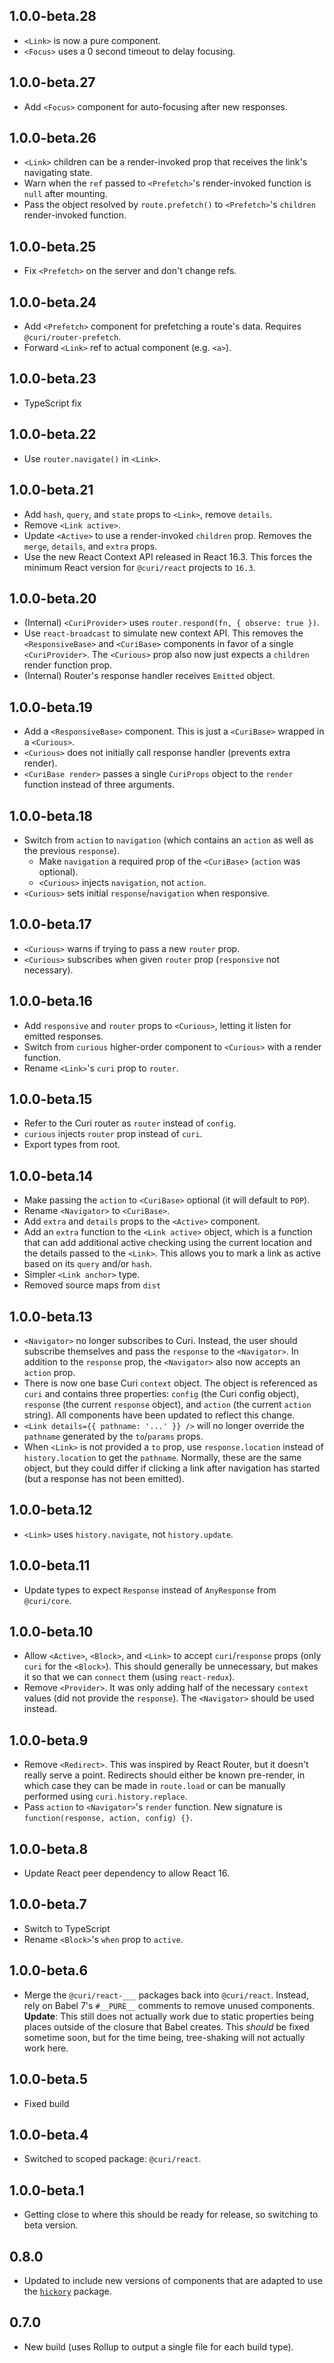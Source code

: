 ## 1.0.0-beta.28

- `<Link>` is now a pure component.
- `<Focus>` uses a 0 second timeout to delay focusing.

## 1.0.0-beta.27

- Add `<Focus>` component for auto-focusing after new responses.

## 1.0.0-beta.26

- `<Link>` children can be a render-invoked prop that receives the link's navigating state.
- Warn when the `ref` passed to `<Prefetch>`'s render-invoked function is `null` after mounting.
- Pass the object resolved by `route.prefetch()` to `<Prefetch>`'s `children` render-invoked function.

## 1.0.0-beta.25

- Fix `<Prefetch>` on the server and don't change refs.

## 1.0.0-beta.24

- Add `<Prefetch>` component for prefetching a route's data. Requires `@curi/router-prefetch`.
- Forward `<Link>` ref to actual component (e.g. `<a>`).

## 1.0.0-beta.23

- TypeScript fix

## 1.0.0-beta.22

- Use `router.navigate()` in `<Link>`.

## 1.0.0-beta.21

- Add `hash`, `query`, and `state` props to `<Link>`, remove `details`.
- Remove `<Link active>`.
- Update `<Active>` to use a render-invoked `children` prop. Removes the `merge`, `details`, and `extra` props.
- Use the new React Context API released in React 16.3. This forces the minimum React version for `@curi/react` projects to `16.3`.

## 1.0.0-beta.20

- (Internal) `<CuriProvider>` uses `router.respond(fn, { observe: true })`.
- Use `react-broadcast` to simulate new context API. This removes the `<ResponsiveBase>` and `<CuriBase>` components in favor of a single `<CuriProvider>`. The `<Curious>` prop also now just expects a `children` render function prop.
- (Internal) Router's response handler receives `Emitted` object.

## 1.0.0-beta.19

- Add a `<ResponsiveBase>` component. This is just a `<CuriBase>` wrapped in a `<Curious>`.
- `<Curious>` does not initially call response handler (prevents extra render).
- `<CuriBase render>` passes a single `CuriProps` object to the `render` function instead of three arguments.

## 1.0.0-beta.18

- Switch from `action` to `navigation` (which contains an `action` as well as the previous `response`).
  - Make `navigation` a required prop of the `<CuriBase>` (`action` was optional).
  - `<Curious>` injects `navigation`, not `action`.
- `<Curious>` sets initial `response`/`navigation` when responsive.

## 1.0.0-beta.17

- `<Curious>` warns if trying to pass a new `router` prop.
- `<Curious>` subscribes when given `router` prop (`responsive` not necessary).

## 1.0.0-beta.16

- Add `responsive` and `router` props to `<Curious>`, letting it listen for emitted responses.
- Switch from `curious` higher-order component to `<Curious>` with a render function.
- Rename `<Link>`'s `curi` prop to `router`.

## 1.0.0-beta.15

- Refer to the Curi router as `router` instead of `config`.
- `curious` injects `router` prop instead of `curi`.
- Export types from root.

## 1.0.0-beta.14

- Make passing the `action` to `<CuriBase>` optional (it will default to `POP`).
- Rename `<Navigator>` to `<CuriBase>`.
- Add `extra` and `details` props to the `<Active>` component.
- Add an `extra` function to the `<Link active>` object, which is a function that can add additional active checking using the current location and the details passed to the `<Link>`. This allows you to mark a link as active based on its `query` and/or `hash`.
- Simpler `<Link anchor>` type.
- Removed source maps from `dist`

## 1.0.0-beta.13

- `<Navigator>` no longer subscribes to Curi. Instead, the user should subscribe themselves and pass the `response` to the `<Navigator>`. In addition to the `response` prop, the `<Navigator>` also now accepts an `action` prop.
- There is now one base Curi `context` object. The object is referenced as `curi` and contains three properties: `config` (the Curi config object), `response` (the current `response` object), and `action` (the current `action` string). All components have been updated to reflect this change.
- `<Link details={{ pathname: '...' }} />` will no longer override the `pathname` generated by the `to`/`params` props.
- When `<Link>` is not provided a `to` prop, use `response.location` instead of `history.location` to get the `pathname`. Normally, these are the same object, but they could differ if clicking a link after navigation has started (but a response has not been emitted).

## 1.0.0-beta.12

- `<Link>` uses `history.navigate`, not `history.update`.

## 1.0.0-beta.11

- Update types to expect `Response` instead of `AnyResponse` from `@curi/core`.

## 1.0.0-beta.10

- Allow `<Active>`, `<Block>`, and `<Link>` to accept `curi`/`response` props (only `curi` for the `<Block>`). This should generally be unnecessary, but makes it so that we can `connect` them (using `react-redux`).
- Remove `<Provider>`. It was only adding half of the necessary `context` values (did not provide the `response`). The `<Navigator>` should be used instead.

## 1.0.0-beta.9

- Remove `<Redirect>`. This was inspired by React Router, but it doesn't really serve a point. Redirects should either be known pre-render, in which case they can be made in `route.load` or can be manually performed using `curi.history.replace`.
- Pass `action` to `<Navigator>`'s `render` function. New signature is `function(response, action, config) {}`.

## 1.0.0-beta.8

- Update React peer dependency to allow React 16.

## 1.0.0-beta.7

- Switch to TypeScript
- Rename `<Block>`'s `when` prop to `active`.

## 1.0.0-beta.6

- Merge the `@curi/react-___` packages back into `@curi/react`. Instead, rely on Babel 7's `#__PURE__` comments to remove unused components. **Update**: This still does not actually work due to static properties being places outside of the closure that Babel creates. This _should_ be fixed sometime soon, but for the time being, tree-shaking will not actually work here.

## 1.0.0-beta.5

- Fixed build

## 1.0.0-beta.4

- Switched to scoped package: `@curi/react`.

## 1.0.0-beta.1

- Getting close to where this should be ready for release, so switching to beta version.

## 0.8.0

- Updated to include new versions of components that are adapted to use the [`hickory`](https://github.com/pshrmn/hickory) package.

## 0.7.0

- New build (uses Rollup to output a single file for each build type).
